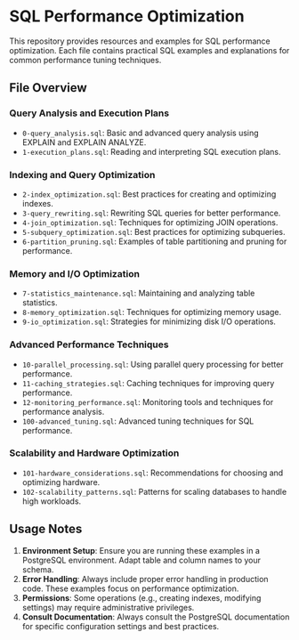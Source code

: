 # SQL Performance Optimization

This repository provides resources and examples for SQL performance optimization. Each file contains practical SQL examples and explanations for common performance tuning techniques.

## File Overview

### Query Analysis and Execution Plans
- `0-query_analysis.sql`: Basic and advanced query analysis using EXPLAIN and EXPLAIN ANALYZE.
- `1-execution_plans.sql`: Reading and interpreting SQL execution plans.

### Indexing and Query Optimization
- `2-index_optimization.sql`: Best practices for creating and optimizing indexes.
- `3-query_rewriting.sql`: Rewriting SQL queries for better performance.
- `4-join_optimization.sql`: Techniques for optimizing JOIN operations.
- `5-subquery_optimization.sql`: Best practices for optimizing subqueries.
- `6-partition_pruning.sql`: Examples of table partitioning and pruning for performance.

### Memory and I/O Optimization
- `7-statistics_maintenance.sql`: Maintaining and analyzing table statistics.
- `8-memory_optimization.sql`: Techniques for optimizing memory usage.
- `9-io_optimization.sql`: Strategies for minimizing disk I/O operations.

### Advanced Performance Techniques
- `10-parallel_processing.sql`: Using parallel query processing for better performance.
- `11-caching_strategies.sql`: Caching techniques for improving query performance.
- `12-monitoring_performance.sql`: Monitoring tools and techniques for performance analysis.
- `100-advanced_tuning.sql`: Advanced tuning techniques for SQL performance.

### Scalability and Hardware Optimization
- `101-hardware_considerations.sql`: Recommendations for choosing and optimizing hardware.
- `102-scalability_patterns.sql`: Patterns for scaling databases to handle high workloads.

## Usage Notes

1. **Environment Setup**: Ensure you are running these examples in a PostgreSQL environment. Adapt table and column names to your schema.
2. **Error Handling**: Always include proper error handling in production code. These examples focus on performance optimization.
3. **Permissions**: Some operations (e.g., creating indexes, modifying settings) may require administrative privileges.
4. **Consult Documentation**: Always consult the PostgreSQL documentation for specific configuration settings and best practices.

